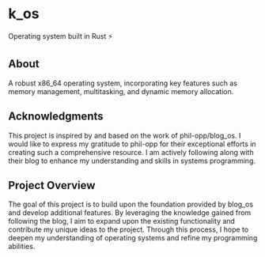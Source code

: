 # k_os

Operating system built in Rust ⚡️

## About

A robust x86_64 operating system, incorporating key features such as memory management, multitasking, and dynamic memory allocation.

## Acknowledgments

This project is inspired by and based on the work of phil-opp/blog_os. I would like to express my gratitude to phil-opp for their exceptional efforts in creating such a comprehensive resource. I am actively following along with their blog to enhance my understanding and skills in systems programming.

## Project Overview

The goal of this project is to build upon the foundation provided by blog_os and develop additional features. By leveraging the knowledge gained from following the blog, I aim to expand upon the existing functionality and contribute my unique ideas to the project. Through this process, I hope to deepen my understanding of operating systems and refine my programming abilities.
